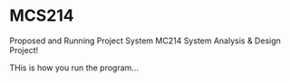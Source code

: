 # MCS214
Proposed and Running Project System
MC214 System Analysis & Design Project!

THis is how you run the program...
